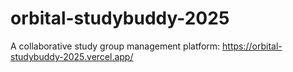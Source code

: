 # orbital-studybuddy-2025

A collaborative study group management platform: https://orbital-studybuddy-2025.vercel.app/
